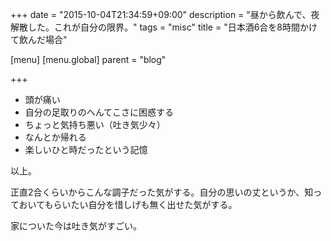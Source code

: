 +++
date = "2015-10-04T21:34:59+09:00"
description = "昼から飲んで、夜解散した。これが自分の限界。"
tags = "misc"
title = "日本酒6合を8時間かけて飲んだ場合"

[menu]
  [menu.global]
    parent = "blog"

+++

- 頭が痛い
- 自分の足取りのへんてこさに困惑する
- ちょっと気持ち悪い（吐き気少々）
- なんとか帰れる
- 楽しいひと時だったという記憶

以上。

正直2合くらいからこんな調子だった気がする。自分の思いの丈というか、知っておいてもらいたい自分を惜しげも無く出せた気がする。

家についた今は吐き気がすごい。
